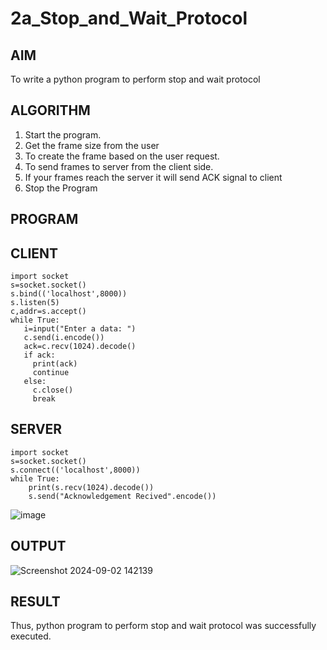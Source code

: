 # 2a_Stop_and_Wait_Protocol
## AIM 
To write a python program to perform stop and wait protocol
## ALGORITHM
1. Start the program.
2. Get the frame size from the user
3. To create the frame based on the user request.
4. To send frames to server from the client side.
5. If your frames reach the server it will send ACK signal to client
6. Stop the Program
## PROGRAM
## CLIENT
```
import socket
s=socket.socket()
s.bind(('localhost',8000))
s.listen(5)
c,addr=s.accept()
while True:
   i=input("Enter a data: ")
   c.send(i.encode())
   ack=c.recv(1024).decode()
   if ack:
     print(ack)
     continue
   else:
     c.close()
     break

```
## SERVER
```
import socket
s=socket.socket()
s.connect(('localhost',8000))
while True:
    print(s.recv(1024).decode())
    s.send("Acknowledgement Recived".encode())
```
![image](https://github.com/user-attachments/assets/dba95b8c-6ce9-46ff-9dd6-107ddf9bcc66)

## OUTPUT
![Screenshot 2024-09-02 142139](https://github.com/user-attachments/assets/dad37b16-42b0-4496-b36e-7cf00cbb1d51)

## RESULT
Thus, python program to perform stop and wait protocol was successfully executed.
